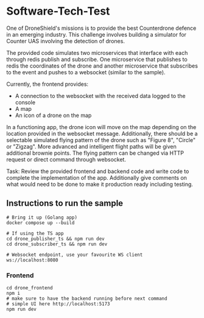 # Software-Tech-Test

One of DroneShield's missions is to provide the best Counterdrone defence in an emerging industry.
This challenge involves building a simulator for Counter UAS involving the detection of drones.

The provided code simulates two microservices that interface with each through redis publish and subscribe.
One microservice that publishes to redis the coordinates of the drone and another microservice that subscribes
to the event and pushes to a websocket (similar to the sample).

Currently, the frontend provides:

- A connection to the websocket with the received data logged to the console
- A map
- An icon of a drone on the map

In a functioning app, the drone icon will move on the map depending on the location provided in the websocket message.
Additionally, there should be a selectable simulated flying pattern of the drone such as "Figure 8", "Circle" or "Zigzag".
More advanced and intelligent flight paths will be given additional brownie points.
The flying pattern can be changed via HTTP request or direct command through websocket.

Task:
Review the provided frontend and backend code and write code to complete the implementation of the app. 
Additionally give comments on what would need to be done to make it production ready including testing.

## Instructions to run the sample

```
# Bring it up (Golang app)
docker compose up --build

# If using the TS app
cd drone_publisher_ts && npm run dev
cd drone_subscriber_ts && npm run dev

# Websocket endpoint, use your favourite WS client
ws://localhost:8080
```

### Frontend

```
cd drone_frontend
npm i
# make sure to have the backend running before next command
# simple UI here http://localhost:5173
npm run dev
```
